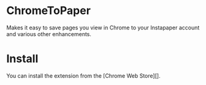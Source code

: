 # ChromeToPaper
Makes it easy to save pages you view in Chrome to your Instapaper account and various other enhancements.

# Install
You can install the extension from the [Chrome Web Store][].

[webstore]: https://chrome.google.com/webstore/detail/chrometopaper/bbmelbhnoccdkjiblgchdaofjdbombmh

